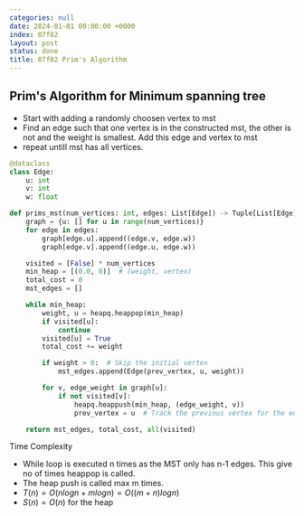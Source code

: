 ```yaml
---
categories: null
date: 2024-01-01 00:00:00 +0000
index: 07f02
layout: post
status: done
title: 07f02 Prim's Algorithm
---
```


## Prim's Algorithm for Minimum spanning tree

- Start with adding a randomly choosen vertex to mst
- Find an edge such that one vertex is in the constructed mst, the other is not and the weight is smallest. Add this edge and vertex to mst
- repeat untill mst has all vertices.

```python
@dataclass
class Edge:
    u: int
    v: int
    w: float

def prims_mst(num_vertices: int, edges: List[Edge]) -> Tuple[List[Edge], float]:
    graph = {u: [] for u in range(num_vertices)}
    for edge in edges:
        graph[edge.u].append((edge.v, edge.w))
        graph[edge.v].append((edge.u, edge.w))

    visited = [False] * num_vertices
    min_heap = [(0.0, 0)]  # (weight, vertex)
    total_cost = 0
    mst_edges = []

    while min_heap:
        weight, u = heapq.heappop(min_heap)
        if visited[u]:
            continue
        visited[u] = True
        total_cost += weight

        if weight > 0:  # Skip the initial vertex
            mst_edges.append(Edge(prev_vertex, u, weight))

        for v, edge_weight in graph[u]:
            if not visited[v]:
                heapq.heappush(min_heap, (edge_weight, v))
                prev_vertex = u  # Track the previous vertex for the edge

    return mst_edges, total_cost, all(visited)
```

Time Complexity
- While loop is executed n times as the MST only has n-1 edges. This give no of times heappop is called. 
- The heap push is called max m times.
- $T(n) = O(nlogn + m log n) = O((m+n) log n)$
- $S(n) = O(n)$ for the heap